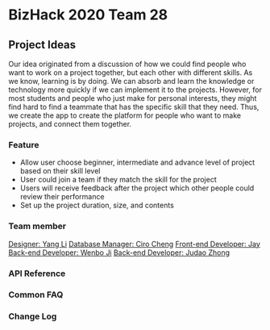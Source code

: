 # BizHack 2020 Team 28

## Project Ideas
Our idea originated from a discussion of how we could find people who want to work on a project together, but each other with different skills. As we know, learning is by doing. We can absorb and learn the knowledge or technology more quickly if we can implement it to the projects. However, for most students and people who just make for personal interests, they might find hard to find a teammate that has the specific skill that they need. Thus, we create the app to create the platform for people who want to make projects, and connect them together.

### Feature
- Allow user choose beginner, intermediate and advance level of project based on their skill level
- User could join a team if they match the skill for the project
- Users will receive feedback after the project which other people could review their performance
- Set up the project duration, size, and contents

### Team member
[Designer: Yang Li](https://github.com/yang052513)
[Database Manager: Ciro Cheng]()
[Front-end Developer: Jay](https://github.com/jayhan1109)
[Back-end Developer: Wenbo Ji](https://github.com/wenboji)
[Back-end Developer: Judao Zhong](https://github.com/Rickson2019)

### API Reference

### Common FAQ

### Change Log
